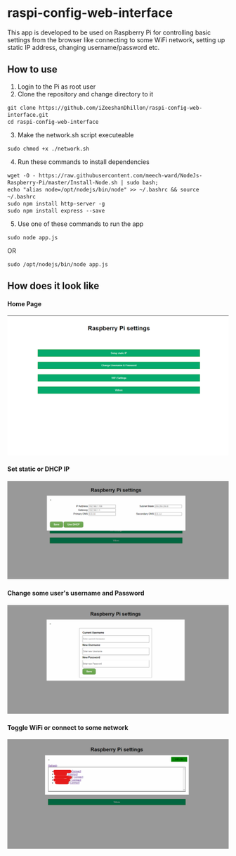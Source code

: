 # raspi-config-web-interface

This app is developed to be used on Raspberry Pi for controlling basic settings from the browser like connecting to some WiFi network, setting up static IP address, changing username/password etc.

## How to use
1. Login to the Pi as root user
2. Clone the repository and change directory to it
```
git clone https://github.com/iZeeshanDhillon/raspi-config-web-interface.git
cd raspi-config-web-interface
```
3. Make the network.sh script executeable
```
sudo chmod +x ./network.sh
```
4. Run these commands to install dependencies
```
wget -O - https://raw.githubusercontent.com/meech-ward/NodeJs-Raspberry-Pi/master/Install-Node.sh | sudo bash;
echo "alias node=/opt/nodejs/bin/node" >> ~/.bashrc && source ~/.bashrc
sudo npm install http-server -g
sudo npm install express --save
```
5. Use one of these commands to run the app

```
sudo node app.js
```
OR
```
sudo /opt/nodejs/bin/node app.js
```

## How does it look like

#### Home Page
![alt home](assets/img.png "Home")

#### Set static or DHCP IP
![alt static](assets/static.png "static")

#### Change some user's username and Password 
![alt username](assets/username.png "username")

#### Toggle WiFi or connect to some network
![alt wifi](assets/wifi.png "wifi") 
